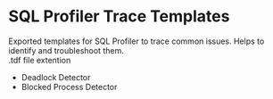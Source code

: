 # SQL Profiler Trace Templates
Exported templates for SQL Profiler to trace common issues. Helps to identify and troubleshoot them.<br>
.tdf file extention
- Deadlock Detector 
- Blocked Process Detector
